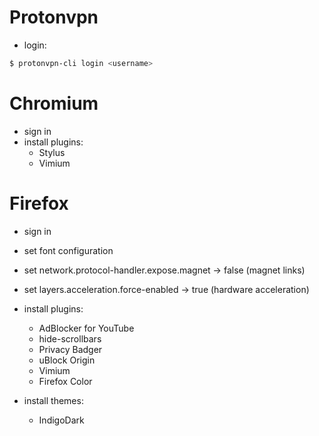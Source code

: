 # Protonvpn
- login: 
```sh
$ protonvpn-cli login <username>
```

# Chromium
- sign in
- install plugins:
  * Stylus
  * Vimium

# Firefox
- sign in
- set font configuration
- set network.protocol-handler.expose.magnet -> false (magnet links)
- set layers.acceleration.force-enabled -> true (hardware acceleration)
- install plugins:
  * AdBlocker for YouTube
  * hide-scrollbars
  * Privacy Badger
  * uBlock Origin
  * Vimium
  * Firefox Color

- install themes:
  * IndigoDark
